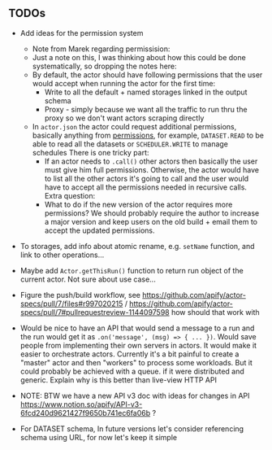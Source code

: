 




## TODOs


- Add ideas for the permission system
  - Note from Marek regarding permissision:
  - Just a note on this, I was thinking about how this could be done systematically, so dropping the notes here:
  - By default, the actor should have following permissions that the user would accept when running the actor for the first time:
      - Write to all the default + named storages linked in the output schema
      - Proxy - simply because we want all the traffic to run thru the proxy so we don't want actors scraping directly
  - In `actor.json` the actor could request additional permissions, basically anything from [permissions](https://docs.apify.com/access-rights/list-of-permissions#actor-task), for example, `DATASET.READ` to be able to read all the datasets or `SCHEDULER.WRITE` to manage schedules
  There is one tricky part:
    - If an actor needs to `.call()` other actors then basically the user must give him full permissions. Otherwise, the actor would have to list all the other actors it's going to call and the user would have to accept all the permissions needed in recursive calls.
  Extra question:
    - What to do if the new version of the actor requires more permissions? We should probably require the author to increase a major version and keep users on the old build + email them to accept the updated permissions.


- To storages, add info about atomic rename, e.g. `setName` function, and link to other operations...

- Maybe add `Actor.getThisRun()` function to return run object of the current actor. Not sure about use case...

- Figure the push/build workflow, see https://github.com/apify/actor-specs/pull/7/files#r997020215 
   / https://github.com/apify/actor-specs/pull/7#pullrequestreview-1144097598 
   how should that work with

- Would be nice to have an API that would send a message to a run and the run would get it as `.on('message', (msg) => { ... })`. Would save people from implementing their own servers in actors.
  It would make it easier to orchestrate actors. Currently it's a bit painful to create a "master" actor and then "workers" to process some workloads. But it could probably be achieved with a queue. if it were distributed and generic.
   Explain why is this better than live-view HTTP API


- NOTE: BTW we have a new API v3 doc with ideas for changes in API https://www.notion.so/apify/API-v3-6fcd240d9621427f9650b741ec6fa06b ?

- For DATASET schema, In future versions let's consider referencing schema using URL, for now let's keep it simple
